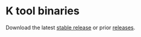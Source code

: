 # K tool binaries

Download the latest [stable release](https://github.com/kframework/k/releases/latest) or prior [releases](https://github.com/kframework/k/releases).
